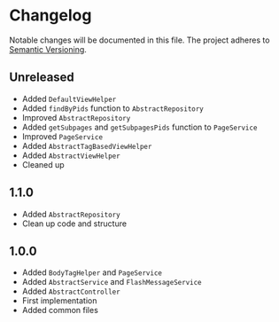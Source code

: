 Changelog
=========

Notable changes will be documented in this file. The project adheres to [Semantic Versioning].

Unreleased
----------

* Added `DefaultViewHelper`
* Added `findByPids` function to `AbstractRepository`
* Improved `AbstractRepository`
* Added `getSubpages` and `getSubpagesPids` function to `PageService`
* Improved `PageService`
* Added `AbstractTagBasedViewHelper`
* Added `AbstractViewHelper`
* Cleaned up

1.1.0
-----

* Added `AbstractRepository`
* Clean up code and structure

1.0.0
-----

* Added `BodyTagHelper` and `PageService`
* Added `AbstractService` and `FlashMessageService`
* Added `AbstractController`
* First implementation
* Added common files

[Semantic Versioning]: http://semver.org "Semantic Versioning"